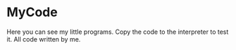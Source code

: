 # MyCode
Here you can see my little programs. 
Сopy the code to the interpreter to test it. All code written by me.
